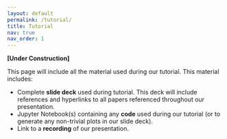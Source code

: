 ```yaml
---
layout: default
permalink: /tutorial/
title: Tutorial
nav: true
nav_order: 1
---
```


**\[Under Construction\]**

This page will include all the material used during our tutorial. This material includes:
- Complete **slide deck** used during tutorial. This deck will include references and hyperlinks to all papers referenced throughout our presentation.
- Jupyter Notebook(s) containing any **code** used during our tutorial (or to generate any non-trivial plots in our slide deck).
- Link to a **recording** of our presentation.
